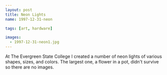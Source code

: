 ```yaml
---
layout: post
title: Neon Lights
name: 1997-12-31-neon

tags: [art, hardware]

images:
  - 1997-12-31-neon1.jpg
---
```

At The Evergreen State College I created a number of neon lights of various shapes, sizes, and colors.  The largest one, a flower in a pot, didn't survive so there are no images.
